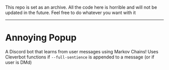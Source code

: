 This repo is set as an archive. All the code here is horrible and will not be updated in the future. Feel free to do whatever you want with it 

---

# Annoying Popup

A Discord bot that learns from user messages using Markov Chains! Uses Cleverbot functions if `--full-sentience` is appended to a message (or if user is DMd)